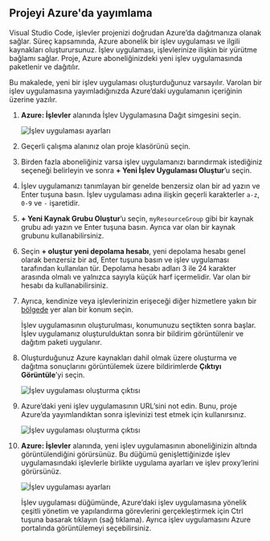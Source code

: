 

## <a name="publish-the-project-to-azure"></a>Projeyi Azure'da yayımlama

Visual Studio Code, işlevler projenizi doğrudan Azure’da dağıtmanıza olanak sağlar. Süreç kapsamında, Azure abonelik bir işlev uygulaması ve ilgili kaynakları oluşturursunuz. İşlev uygulaması, işlevlerinize ilişkin bir yürütme bağlamı sağlar. Proje, Azure aboneliğinizdeki yeni işlev uygulamasında paketlenir ve dağıtılır. 

Bu makalede, yeni bir işlev uygulaması oluşturduğunuz varsayılır. Varolan bir işlev uygulamasına yayımladığınızda Azure’daki uygulamanın içeriğinin üzerine yazılır.

1. **Azure: İşlevler** alanında İşlev Uygulamasına Dağıt simgesini seçin.

    ![İşlev uygulaması ayarları](./media/functions-publish-project-vscode/function-app-publish-project.png)

1. Geçerli çalışma alanınız olan proje klasörünü seçin.

1. Birden fazla aboneliğiniz varsa işlev uygulamanızı barındırmak istediğiniz seçeneği belirleyin ve sonra **+ Yeni İşlev Uygulaması Oluştur**’u seçin.

1. İşlev uygulamanızı tanımlayan bir genelde benzersiz olan bir ad yazın ve Enter tuşuna basın. İşlev uygulaması adına ilişkin geçerli karakterler `a-z`, `0-9` ve `-` işaretidir.

1. **+ Yeni Kaynak Grubu Oluştur**’u seçin, `myResourceGroup` gibi bir kaynak grubu adı yazın ve Enter tuşuna basın. Ayrıca var olan bir kaynak grubunu kullanabilirsiniz.

1. Seçin **+ oluştur yeni depolama hesabı**, yeni depolama hesabı genel olarak benzersiz bir ad, Enter tuşuna basın ve işlev uygulaması tarafından kullanılan tür. Depolama hesabı adları 3 ile 24 karakter arasında olmalı ve yalnızca sayıyla küçük harf içermelidir. Var olan bir hesabı da kullanabilirsiniz.

1. Ayrıca, kendinize veya işlevlerinizin erişeceği diğer hizmetlere yakın bir [bölgede](https://azure.microsoft.com/regions/) yer alan bir konum seçin.

    İşlev uygulamasının oluşturulması, konumunuzu seçtikten sonra başlar. İşlev uygulamanız oluşturulduktan sonra bir bildirim görüntülenir ve dağıtım paketi uygulanır.

1. Oluşturduğunuz Azure kaynakları dahil olmak üzere oluşturma ve dağıtma sonuçlarını görüntülemek üzere bildirimlerde **Çıktıyı Görüntüle**’yi seçin.

    ![İşlev uygulaması oluşturma çıktısı](./media/functions-publish-project-vscode/function-create-notifications.png)

1. Azure’daki yeni işlev uygulamasının URL’sini not edin. Bunu, proje Azure’da yayımlandıktan sonra işlevinizi test etmek için kullanırsınız.

    ![İşlev uygulaması oluşturma çıktısı](./media/functions-publish-project-vscode/function-create-output.png)

1. **Azure: İşlevler** alanında, yeni işlev uygulamasının aboneliğinizin altında görüntülendiğini görürsünüz. Bu düğümü genişlettiğinizde işlev uygulamasındaki işlevlerle birlikte uygulama ayarları ve işlev proxy’lerini görürsünüz.

    ![İşlev uygulaması ayarları](./media/functions-publish-project-vscode/function-app-project-settings.png)

    İşlev uygulaması düğümünde, Azure’daki işlev uygulamasına yönelik çeşitli yönetim ve yapılandırma görevlerini gerçekleştirmek için Ctrl tuşuna basarak tıklayın (sağ tıklama). Ayrıca işlev uygulamasını Azure portalında görüntülemeyi seçebilirsiniz.
